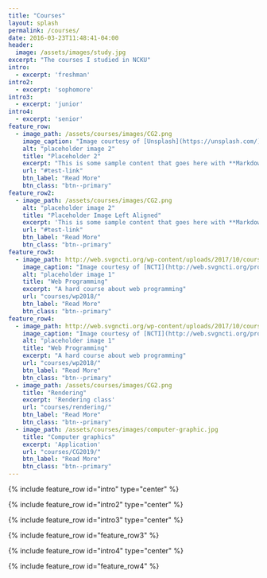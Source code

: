 ```yaml
---
title: "Courses"
layout: splash
permalink: /courses/
date: 2016-03-23T11:48:41-04:00
header:
  image: /assets/images/study.jpg
excerpt: "The courses I studied in NCKU"
intro: 
  - excerpt: 'freshman'
intro2: 
  - excerpt: 'sophomore'
intro3: 
  - excerpt: 'junior'
intro4: 
  - excerpt: 'senior'  
feature_row:
  - image_path: /assets/courses/images/CG2.png
    image_caption: "Image courtesy of [Unsplash](https://unsplash.com/)"
    alt: "placeholder image 2"
    title: "Placeholder 2"
    excerpt: "This is some sample content that goes here with **Markdown** formatting."
    url: "#test-link"
    btn_label: "Read More"
    btn_class: "btn--primary"
feature_row2:
  - image_path: /assets/courses/images/CG2.png
    alt: "placeholder image 2"
    title: "Placeholder Image Left Aligned"
    excerpt: 'This is some sample content that goes here with **Markdown** formatting. Left aligned with `type="left"`'
    url: "#test-link"
    btn_label: "Read More"
    btn_class: "btn--primary"
feature_row3:
  - image_path: http://web.svgncti.org/wp-content/uploads/2017/10/course-product-image.Web-Programmingpng-600x360.png
    image_caption: "Image courtesy of [NCTI](http://web.svgncti.org/product/web-programming/)"
    alt: "placeholder image 1"
    title: "Web Programming"
    excerpt: "A hard course about web programming"
    url: "courses/wp2018/"
    btn_label: "Read More"
    btn_class: "btn--primary"
feature_row4:
  - image_path: http://web.svgncti.org/wp-content/uploads/2017/10/course-product-image.Web-Programmingpng-600x360.png
    image_caption: "Image courtesy of [NCTI](http://web.svgncti.org/product/web-programming/)"
    alt: "placeholder image 1"
    title: "Web Programming"
    excerpt: "A hard course about web programming"
    url: "courses/wp2018/"
    btn_label: "Read More"
    btn_class: "btn--primary"
  - image_path: /assets/courses/images/CG2.png
    title: "Rendering"
    excerpt: 'Rendering class'
    url: "courses/rendering/"
    btn_label: "Read More"
    btn_class: "btn--primary"
  - image_path: /assets/courses/images/computer-graphic.jpg
    title: "Computer graphics"
    excerpt: 'Application'
    url: "courses/CG2019/"
    btn_label: "Read More"
    btn_class: "btn--primary"  
---
```


{% include feature_row id="intro" type="center" %}

<!--
{% include feature_row %}
-->

{% include feature_row id="intro2" type="center" %}

<!--
{% include feature_row id="feature_row2" type="center" %}
-->

{% include feature_row id="intro3" type="center" %}

 
{% include feature_row id="feature_row3"  %}


{% include feature_row id="intro4" type="center" %}


{% include feature_row id="feature_row4"  %}


